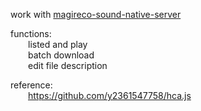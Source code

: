 work with [magireco-sound-native-server](https://github.com/hopelesssoulx/magireco-sound-native-server)

functions:  
    &emsp;&emsp;listed and play  
    &emsp;&emsp;batch download  
    &emsp;&emsp;edit file description

reference:  
    &emsp;&emsp;https://github.com/y2361547758/hca.js
